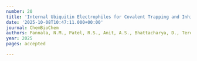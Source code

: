 ```yaml
---
number: 20
title: 'Internal Ubiquitin Electrophiles for Covalent Trapping and Inhibition of Deubiquitinases'
date: '2025-10-08T10:47:11.000+00:00'
journal: ChemBioChem
authors: Pannala, N.M., Patel, R.S., Anit, A.S., Bhattacharya, D., Teron, K.N., Drown, B.S., Fasan, R., Das, C.
year: 2025
pages: accepted

---
```

